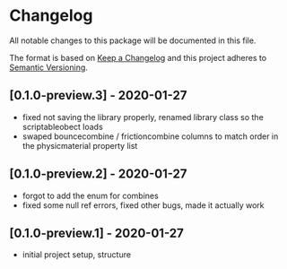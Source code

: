# Changelog
All notable changes to this package will be documented in this file.

The format is based on [Keep a Changelog](http://keepachangelog.com/en/1.0.0/)
and this project adheres to [Semantic Versioning](http://semver.org/spec/v2.0.0.html).

## [0.1.0-preview.3] - 2020-01-27
- fixed not saving the library properly, renamed library class so the scriptableobect loads 
- swaped bouncecombine / frictioncombine columns to match order in the physicmaterial property list

## [0.1.0-preview.2] - 2020-01-27
- forgot to add the enum for combines
- fixed some null ref errors, fixed other bugs, made it actually work

## [0.1.0-preview.1] - 2020-01-27
- initial project setup, structure

